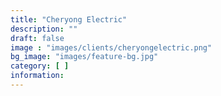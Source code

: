 ```yaml
---
title: "Cheryong Electric"
description: ""
draft: false
image : "images/clients/cheryongelectric.png"
bg_image: "images/feature-bg.jpg"
category: [ ]
information:
---
```

